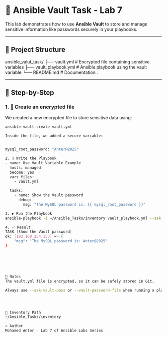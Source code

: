 # 🔐 Ansible Vault Task - Lab 7

This lab demonstrates how to use **Ansible Vault** to store and manage sensitive information like passwords securely in your playbooks.

---

## 🧱 Project Structure


ansible_valut_task/
├── vault.yml # Encrypted file containing sensitive variables
├── vault_playbook.yml # Ansible playbook using the vault variable
└── README.md # Documentation
.


---

## 📝 Step-by-Step

### 1. 🔐 Create an encrypted file

We created a new encrypted file to store sensitive data using:

```bash
ansible-vault create vault.yml

Inside the file, we added a secure variable:


mysql_root_password: "Anter@2025"

2. 📜 Write the Playbook
- name: Use Vault Variable Example
  hosts: managed
  become: yes
  vars_files:
    - vault.yml

  tasks:
    - name: Show the Vault password
      debug:
        msg: "The MySQL password is: {{ mysql_root_password }}"

3. ▶️ Run the Playbook
ansible-playbook -i ~/Ansible_Tasks/inventory vault_playbook.yml --ask-vault-pass

4. ✅ Result
TASK [Show the Vault password]
ok: [192.168.254.133] => {
    "msg": "The MySQL password is: Anter@2025"
}






🧠 Notes
The vault.yml file is encrypted, so it can be safely stored in Git.

Always use --ask-vault-pass or --vault-password-file when running a playbook using vault files.




📌 Inventory Path
~/Ansible_Tasks/inventory

✍️ Author
Mohamed Anter - Lab 7 of Ansible Labs Series
